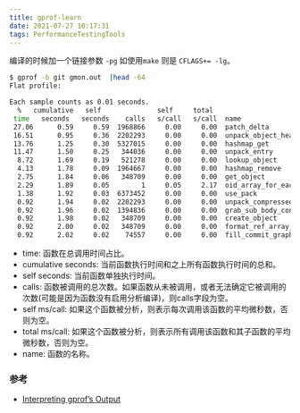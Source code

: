 ```yaml
---
title: gprof-learn
date: 2021-07-27 10:17:31
tags: PerformanceTestingTools
---
```


编译的时候加一个链接参数 `-pg` 如使用`make` 则是 `CFLAGS+= -lg`。

```sh
$ gprof -b git gmon.out  |head -64
Flat profile:

Each sample counts as 0.01 seconds.
  %   cumulative   self              self     total
 time   seconds   seconds    calls   s/call   s/call  name
 27.06      0.59     0.59  1968866     0.00     0.00  patch_delta
 16.51      0.95     0.36  2202293     0.00     0.00  unpack_object_header_buffer
 13.76      1.25     0.30  5327015     0.00     0.00  hashmap_get
 11.47      1.50     0.25   344036     0.00     0.00  unpack_entry
  8.72      1.69     0.19   521278     0.00     0.00  lookup_object
  4.13      1.78     0.09  1964667     0.00     0.00  hashmap_remove
  2.75      1.84     0.06   348709     0.00     0.00  get_object
  2.29      1.89     0.05        1     0.05     2.17  oid_array_for_each_unique
  1.38      1.92     0.03  6373452     0.00     0.00  use_pack
  0.92      1.94     0.02  2202293     0.00     0.00  unpack_compressed_entry
  0.92      1.96     0.02  1394836     0.00     0.00  grab_sub_body_contents
  0.92      1.98     0.02   348709     0.00     0.00  create_object
  0.92      2.00     0.02   348709     0.00     0.00  format_ref_array_item
  0.92      2.02     0.02    74557     0.00     0.00  fill_commit_graph_info
```

* time: 函数在总调用时间占比。
* cumulative seconds: 当前函数执行时间和之上所有函数执行时间的总和。
* self seconds: 当前函数单独执行时间。
* calls: 函数被调用的总次数。如果函数从未被调用，或者无法确定它被调用的次数(可能是因为函数没有启用分析编译)，则calls字段为空。
* self ms/call: 如果这个函数被分析，则表示每次调用该函数的平均微秒数，否则为空。
* total ms/call: 如果这个函数被分析，则表示所有调用该函数和其子函数的平均微秒数，否则为空。
* name: 函数的名称。

### 参考
- [Interpreting gprof’s Output](https://sourceware.org/binutils/docs/gprof/Output.html)